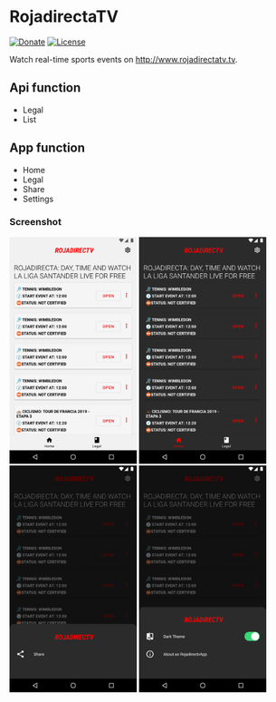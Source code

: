 # RojadirectaTV
[![Donate](https://img.shields.io/badge/Donate-PayPal-blue?style=flat-square)](https://paypal.me/fast0n) [![License](https://img.shields.io/github/license/Fast0n/rojadirectatv)](https://github.com/Fast0n/rojadirectatv/blob/master/LICENSE)

Watch real-time sports events on http://www.rojadirectatv.tv.

## Api function

* Legal
* List


## App function

* Home
* Legal
* Share
* Settings

### Screenshot

<a><img src='./img/home.png' height='400' alt='icon'/></a>
<a><img src='./img/home_darktheme.png' height='400' alt='icon'/></a>
<a><img src='./img/share.png' height='400' alt='icon'/></a>
<a><img src='./img/settings.png' height='400' alt='icon'/></a>